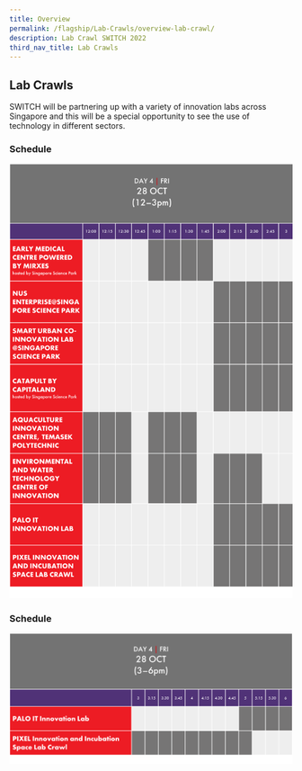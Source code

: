 ```yaml
---
title: Overview
permalink: /flagship/Lab-Crawls/overview-lab-crawl/
description: Lab Crawl SWITCH 2022
third_nav_title: Lab Crawls
---
```

## Lab Crawls
SWITCH will be partnering up with a variety of innovation labs across Singapore and this will be a special opportunity to see the use of technology in different sectors.

### Schedule 
![SWITCH 2022 Lab Crawl ](/images/SWITCH%202022%20Lab%20Crawl.png)

### Schedule 
![SWITCH 2022 Lab Crawl](/images/SWITCH%202022%20Lab%20Crawl%20(2).png)

